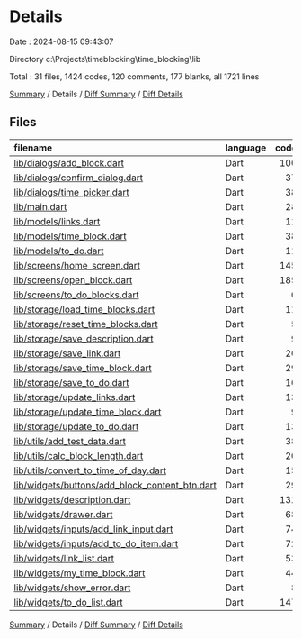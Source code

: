 # Details

Date : 2024-08-15 09:43:07

Directory c:\\Projects\\timeblocking\\time_blocking\\lib

Total : 31 files,  1424 codes, 120 comments, 177 blanks, all 1721 lines

[Summary](results.md) / Details / [Diff Summary](diff.md) / [Diff Details](diff-details.md)

## Files
| filename | language | code | comment | blank | total |
| :--- | :--- | ---: | ---: | ---: | ---: |
| [lib/dialogs/add_block.dart](/lib/dialogs/add_block.dart) | Dart | 100 | 8 | 9 | 117 |
| [lib/dialogs/confirm_dialog.dart](/lib/dialogs/confirm_dialog.dart) | Dart | 37 | 0 | 2 | 39 |
| [lib/dialogs/time_picker.dart](/lib/dialogs/time_picker.dart) | Dart | 38 | 0 | 4 | 42 |
| [lib/main.dart](/lib/main.dart) | Dart | 28 | 1 | 5 | 34 |
| [lib/models/links.dart](/lib/models/links.dart) | Dart | 11 | 0 | 4 | 15 |
| [lib/models/time_block.dart](/lib/models/time_block.dart) | Dart | 38 | 30 | 9 | 77 |
| [lib/models/to_do.dart](/lib/models/to_do.dart) | Dart | 11 | 0 | 4 | 15 |
| [lib/screens/home_screen.dart](/lib/screens/home_screen.dart) | Dart | 145 | 15 | 10 | 170 |
| [lib/screens/open_block.dart](/lib/screens/open_block.dart) | Dart | 185 | 7 | 11 | 203 |
| [lib/screens/to_do_blocks.dart](/lib/screens/to_do_blocks.dart) | Dart | 0 | 0 | 1 | 1 |
| [lib/storage/load_time_blocks.dart](/lib/storage/load_time_blocks.dart) | Dart | 11 | 0 | 5 | 16 |
| [lib/storage/reset_time_blocks.dart](/lib/storage/reset_time_blocks.dart) | Dart | 5 | 0 | 2 | 7 |
| [lib/storage/save_description.dart](/lib/storage/save_description.dart) | Dart | 9 | 2 | 5 | 16 |
| [lib/storage/save_link.dart](/lib/storage/save_link.dart) | Dart | 26 | 1 | 6 | 33 |
| [lib/storage/save_time_block.dart](/lib/storage/save_time_block.dart) | Dart | 29 | 4 | 6 | 39 |
| [lib/storage/save_to_do.dart](/lib/storage/save_to_do.dart) | Dart | 16 | 0 | 4 | 20 |
| [lib/storage/update_links.dart](/lib/storage/update_links.dart) | Dart | 13 | 0 | 4 | 17 |
| [lib/storage/update_time_block.dart](/lib/storage/update_time_block.dart) | Dart | 9 | 0 | 2 | 11 |
| [lib/storage/update_to_do.dart](/lib/storage/update_to_do.dart) | Dart | 13 | 0 | 4 | 17 |
| [lib/utils/add_test_data.dart](/lib/utils/add_test_data.dart) | Dart | 38 | 5 | 7 | 50 |
| [lib/utils/calc_block_length.dart](/lib/utils/calc_block_length.dart) | Dart | 20 | 7 | 7 | 34 |
| [lib/utils/convert_to_time_of_day.dart](/lib/utils/convert_to_time_of_day.dart) | Dart | 15 | 0 | 5 | 20 |
| [lib/widgets/buttons/add_block_content_btn.dart](/lib/widgets/buttons/add_block_content_btn.dart) | Dart | 29 | 1 | 5 | 35 |
| [lib/widgets/description.dart](/lib/widgets/description.dart) | Dart | 132 | 8 | 12 | 152 |
| [lib/widgets/drawer.dart](/lib/widgets/drawer.dart) | Dart | 68 | 8 | 3 | 79 |
| [lib/widgets/inputs/add_link_input.dart](/lib/widgets/inputs/add_link_input.dart) | Dart | 74 | 2 | 10 | 86 |
| [lib/widgets/inputs/add_to_do_item.dart](/lib/widgets/inputs/add_to_do_item.dart) | Dart | 72 | 1 | 10 | 83 |
| [lib/widgets/link_list.dart](/lib/widgets/link_list.dart) | Dart | 53 | 12 | 5 | 70 |
| [lib/widgets/my_time_block.dart](/lib/widgets/my_time_block.dart) | Dart | 44 | 1 | 5 | 50 |
| [lib/widgets/show_error.dart](/lib/widgets/show_error.dart) | Dart | 8 | 1 | 3 | 12 |
| [lib/widgets/to_do_list.dart](/lib/widgets/to_do_list.dart) | Dart | 147 | 6 | 8 | 161 |

[Summary](results.md) / Details / [Diff Summary](diff.md) / [Diff Details](diff-details.md)